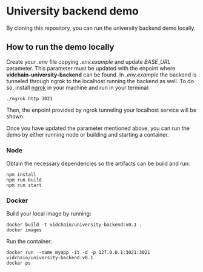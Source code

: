 # University backend demo

By cloning this repository, you can run the university backend demo locally.

## How to run the demo locally

Create your *.env* file copying *.env.example* and update *BASE_URL* parameter. This parameter must be updated with the enpoint where **vidchain-university-backend** can be found. In *.env.example* the backend is tunneled through ngrok to the localhost running the backend as well. To do so, install [ngrok](https://ngrok.com/) in your machine and run in your terminal:

```
./ngrok http 3021
```

Then, the enpoint provided by ngrok tunneling your localhost service will be shown.

Once you have updated the parameter mentioned above, you can run the demo by either running node or building and starting a container.

### Node

Obtain the necessary dependencies so the artifacts can be build and run:

```
npm install
npm run build
npm run start
```

### Docker

Build your local image by running:

```
docker build -t vidchain/university-backend:v0.1 .
docker images
```

Run the container:

```
docker run --name myapp -it -d -p 127.0.0.1:3021:3021 vidchain/university-backend:v0.1
docker ps
```